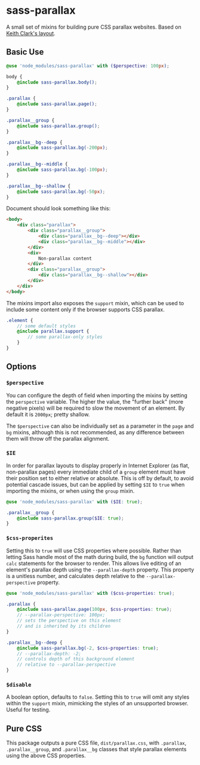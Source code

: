 # sass-parallax

A small set of mixins for building pure CSS parallax websites. Based on [Keith
Clark's layout](https://keithclark.co.uk/articles/pure-css-parallax-websites/).

## Basic Use

```scss
@use 'node_modules/sass-parallax' with ($perspective: 100px);

body {
    @include sass-parallax.body();
}

.parallax {
    @include sass-parallax.page();
}

.parallax__group {
    @include sass-parallax.group();
}

.parallax__bg--deep {
    @include sass-parallax.bg(-200px);
}

.parallax__bg--middle {
    @include sass-parallax.bg(-100px);
}

.parallax__bg--shallow {
    @include sass-parallax.bg(-50px);
}
```

Document should look something like this:

```html
<body>
    <div class="parallax">
        <div class="parallax__group">
            <div class="parallax__bg--deep"></div>
            <div class="parallax__bg--middle"></div>
        </div>
        <div>
            Non-parallax content
        </div>
        <div class="parallax__group">
            <div class="parallax__bg--shallow"></div>
        </div>
    </div>
</body>
```

The mixins import also exposes the `support` mixin, which can be used to include
some content only if the browser supports CSS parallax.

```scss
.element {
    // some default styles
    @include parallax.support {
        // some parallax-only styles
    }
}
```

## Options

### `$perspective`

You can configure the depth of field when importing the mixins by setting the
`perspective` variable. The higher the value, the "further back" (more negative
pixels) will be required to slow the movement of an element. By default it is
`2000px`; pretty shallow.

The `$perspective` can also be individually set as a parameter in the `page` and
`bg` mixins, although this is not recommended, as any difference between them
will throw off the parallax alignment.

### `$IE`

In order for parallax layouts to display properly in Internet Explorer (as flat,
non-parallax pages) every immediate child of a `group` element must have their
position set to either relative or absolute. This is off by default, to avoid
potential cascade issues, but can be applied by setting `$IE` to `true` when
importing the mixins, or when using the `group` mixin.

```scss
@use 'node_modules/sass-parallax' with ($IE: true);

.parallax__group {
    @include sass-parallax.group($IE: true);
}
```

### `$css-properites`

Setting this to `true` will use CSS properties where possible. Rather than letting Sass handle most of the math during build, the `bg` function will output `calc` statements for the browser to render. This allows live editing of an element's parallax depth using the `--parallax-depth` property. This property is a unitless number, and calculates depth relative to the `--parallax-perspective` property.

```scss
@use 'node_modules/sass-parallax' with ($css-properties: true);

.parallax {
    @include sass-parallax.page(100px, $css-properties: true);
    // --parallax-perspective: 100px;
    // sets the perspective on this element
    // and is inherited by its children
}

.parallax__bg--deep {
    @include sass-parallax.bg(-2, $css-properties: true);
    // --parallax-depth: -2;
    // controls depth of this background element
    // relative to --parallax-perspective
}
```

### `$disable`

A boolean option, defaults to `false`. Setting this to `true` will omit any styles within the `support` mixin, mimicking the styles of an unsupported browser. Useful for testing.

## Pure CSS

This package outputs a pure CSS file, `dist/parallax.css`, with `.parallax`, `.parallax__group`, and `.parallax__bg` classes that style parallax elements using the above CSS properties.
